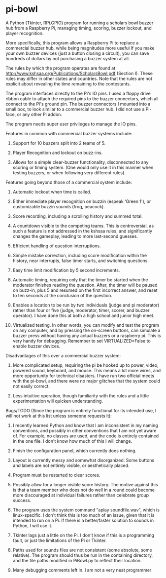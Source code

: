 pi-bowl
=======

A Python (Tkinter, RPi.GPIO) program for running a scholars bowl buzzer hub from a Raspberry Pi, managing timing, scoring, buzzer lockout, and player recognition.

More specifically, this program allows a Raspberry Pi to replace a commercial buzzer hub, while being magnitudes more useful  If you make your own buzzer devices (just a button closing a circuit), you can save hundreds of dollars by not purchasing a buzzer system at all.

The rules by which the program operates are found at http://www.kshsaa.org/Publications/ScholarsBowl.pdf (Section I).  These rules may differ in other states and countries.  Note that the rules are not explicit about revealing the time remaining to the contestants.

The program interfaces directly to the Pi's IO pins.  I used a floppy drive ribbon cable to attach the required pins to the buzzer connectors, which all connect to the Pi's ground pin.  The buzzer connectors I mounted into a small box, to look similar to a commercial buzzer hub.  I did not use a Pi-face, or any other Pi addon.

The program needs super user privileges to manage the IO pins.


Features in common with commercial buzzer systems include:

1. Support for 10 buzzers split into 2 teams of 5.

2. Player Recognition and lockout on buzz-ins.

3. Allows for a simple clear-buzzer functionality, disconnected to any scoring or timing system.  (One would only use it in this manner when testing buzzers, or when following very different rules).



Features going beyond those of a commercial system include:

1. Automatic lockout when time is called.

2. Either immediate player recognition on buzzin (espeak 'Green 1'), or customizable buzzin sounds (frog, peacock).

3. Score recording, including a scrolling history and summed total.

4. A countdown visible to the competing teams.  This is controversial, as such a feature is not addressed in the kshsaa rules, and significantly changes the gameplay, leading to more last-second guesses.

5. Efficient handling of question interruptions.

6. Simple mistake correction, including score modification within the history, near interrupts, false timer starts, and switching questions.

7. Easy time limit modification by 5 second increments.

8. Automatic timing, requiring only that the timer be started when the moderator finishes reading the question.  After, the timer will be paused on buzz-in, plus 5 and resumed on the first incorrect answer, and reset to ten seconds at the conclusion of the question.

9. Enables a location to be run by two individuals (judge and pi moderator) rather than four or five (judge, moderator, timer, scorer, and buzzer operator).  I have done this at both a high school and junior high meet.

10. Virtualized testing.  In other words, you can modify and test the program on any computer, and by pressing the on-screen buttons, can simulate a buzzer press without having any actual buzzers or a raspberry pi.  This is very handy for debugging.  Remember to set VIRTUALIZED=False to enable buzzer devices.
        

Disadvantages of this over a commercial buzzer system:

1. More complicated setup, requiring the pi be hooked up to power, video, powered sound, keyboard, and mouse.  This means a lot more wires, and more opportunity for technical disasters.  I have run two official meets with the pi-bowl, and there were no major glitches that the system could not easily correct.

2. Less intuitive operation, though familiarity with the rules and a little experimentation will quicken understanding.
        


Bugs/TODO (Since the program is entirely functional for its intended use, I will not work at this list unless someone requests it):

1. I recently learned Python and know that I am inconsistent in my naming conventions, and possibly in other conventions that I am not yet aware of.  For example, no classes are used, and the code is entirely contained in the one file.  I don't know how much of this I will change.

2. Finish the configuration panel, which currently does nothing.

3. Layout is currently messy and somewhat disorganized.  Some buttons and labels are not entirely visible, or aesthetically placed.

4. Program must be restarted to clear scores.

5. Possibly allow for a longer visible score history.  The motive against this is that a team member who does not do well in a round could become more discouraged at individual failures rather than celebrate group success.

6. The program uses the system command "aplay soundfile.wav", which is linux-specific.  I don't think this is too much of an issue, given that it is intended to run on a Pi.  If there is a better/faster solution to sounds in Python, I will use it.

7. Tkinter lags just a little on the Pi.  I don't know if this is a programming fault, or just the limitations of the Pi or Tkinter.

8. Paths used for sounds files are not consistent (some absolute, some relative). The program should thus be run in the containing directory, and the file paths modified in PiBowl.py to reflect their location.

9. Many debugging comments left in.  I am not a very neat programmer

